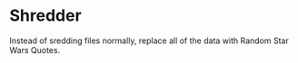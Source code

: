 # Shredder

Instead of sredding files normally, replace all of the data with Random Star Wars Quotes.
